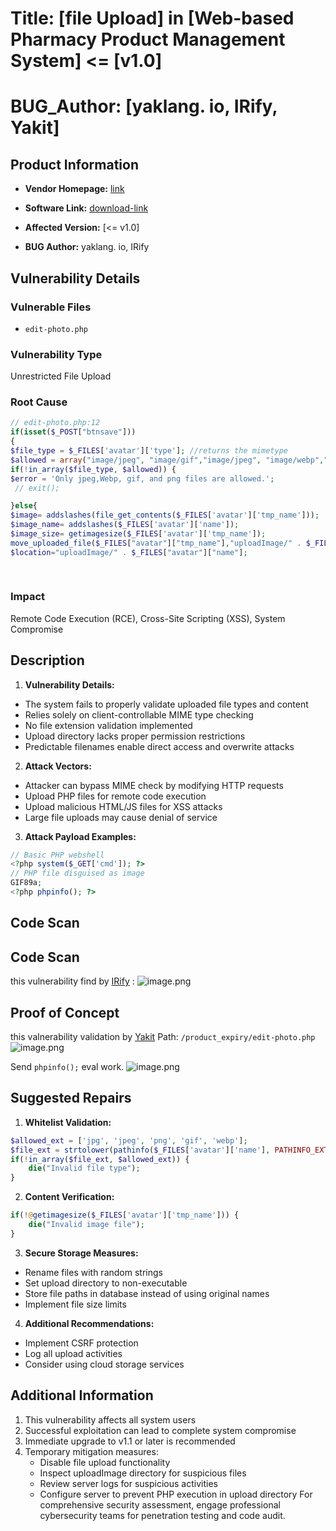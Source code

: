 

# Title: [file Upload] in [Web-based Pharmacy Product Management System] <= [v1.0]

# **BUG_Author:** [yaklang. io, IRify, Yakit]

## Product Information
- **Vendor Homepage:** [link](https://www.sourcecodester.com/php/17883/web-based-product-alert-system.html)
- **Software Link:** [download-link](https://www.sourcecodester.com/sites/default/files/download/Senior%20Walter/product_expiry.zip)
- **Affected Version:** [<= v1.0]

- **BUG Author:** yaklang. io, IRify 

## Vulnerability Details
### Vulnerable Files
* `edit-photo.php` 
### Vulnerability Type
Unrestricted File Upload
### Root Cause

```php
// edit-photo.php:12
if(isset($_POST["btnsave"]))
{
$file_type = $_FILES['avatar']['type']; //returns the mimetype
$allowed = array("image/jpeg", "image/gif","image/jpeg", "image/webp","image/png");
if(!in_array($file_type, $allowed)) {
$error = 'Only jpeg,Webp, gif, and png files are allowed.';
 // exit();

}else{
$image= addslashes(file_get_contents($_FILES['avatar']['tmp_name']));
$image_name= addslashes($_FILES['avatar']['name']);
$image_size= getimagesize($_FILES['avatar']['tmp_name']);
move_uploaded_file($_FILES["avatar"]["tmp_name"],"uploadImage/" . $_FILES["avatar"]["name"]);			
$location="uploadImage/" . $_FILES["avatar"]["name"];
			
		
```

### Impact
Remote Code Execution (RCE), Cross-Site Scripting (XSS), System Compromise

## Description
1. **Vulnerability Details:**

- The system fails to properly validate uploaded file types and content
- Relies solely on client-controllable MIME type checking
- No file extension validation implemented
- Upload directory lacks proper permission restrictions
- Predictable filenames enable direct access and overwrite attacks

2. **Attack Vectors:**

- Attacker can bypass MIME check by modifying HTTP requests
- Upload PHP files for remote code execution
- Upload malicious HTML/JS files for XSS attacks
- Large file uploads may cause denial of service

3. **Attack Payload Examples:**


```php
// Basic PHP webshell
<?php system($_GET['cmd']); ?>
// PHP file disguised as image
GIF89a;
<?php phpinfo(); ?>
```

## Code Scan
## Code Scan 
this vulnerability find by [IRify](ssa.to) :
![image.png](https://s2.loli.net/2025/04/08/exaTK6XMfURPIkZ.png)

## Proof of Concept
this valnerability validation by [Yakit](https://www.yaklang.io/)
Path: `/product_expiry/edit-photo.php`
![image.png](https://s2.loli.net/2025/04/08/WDbLHKUceQJvudM.png)


Send `phpinfo();` eval work. 
![image.png](https://s2.loli.net/2025/04/08/yDsrWgQqAkd328K.png)


## Suggested Repairs
1. **Whitelist Validation:**
```php
$allowed_ext = ['jpg', 'jpeg', 'png', 'gif', 'webp'];
$file_ext = strtolower(pathinfo($_FILES['avatar']['name'], PATHINFO_EXTENSION));
if(!in_array($file_ext, $allowed_ext)) {
    die("Invalid file type");
}
```
2. **Content Verification:**
```php
if(!@getimagesize($_FILES['avatar']['tmp_name'])) {
    die("Invalid image file");
}
```
3. **Secure Storage Measures:**
- Rename files with random strings
- Set upload directory to non-executable
- Store file paths in database instead of using original names
- Implement file size limits
4. **Additional Recommendations:**
- Implement CSRF protection
- Log all upload activities
- Consider using cloud storage services
## Additional Information
1. This vulnerability affects all system users
2. Successful exploitation can lead to complete system compromise
3. Immediate upgrade to v1.1 or later is recommended
4. Temporary mitigation measures:
   - Disable file upload functionality
   - Inspect uploadImage directory for suspicious files
   - Review server logs for suspicious activities
   - Configure server to prevent PHP execution in upload directory
For comprehensive security assessment, engage professional cybersecurity teams for penetration testing and code audit.